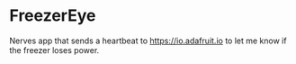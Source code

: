 # FreezerEye

Nerves app that sends a heartbeat to https://io.adafruit.io to let me know if
the freezer loses power.
